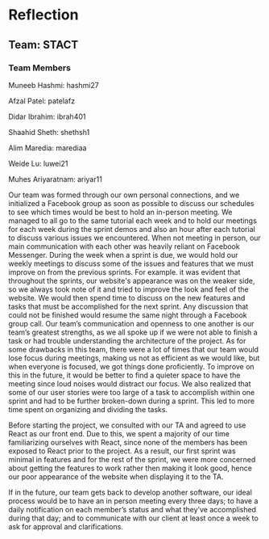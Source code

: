# Reflection
## Team: STACT
### Team Members
Muneeb Hashmi: hashmi27

Afzal Patel: patelafz

Didar Ibrahim: ibrah401

Shaahid Sheth: shethsh1

Alim Maredia: marediaa

Weide Lu: luwei21

Muhes Ariyaratnam: ariyar11

  Our team was formed through our own personal connections, and we initialized a Facebook group as soon as possible to discuss our schedules to see which times would be best to hold an in-person meeting. We managed to all go to the same tutorial each week and to hold our meetings for each week during the sprint demos and also an hour after each tutorial to discuss various issues we encountered. When not meeting in person, our main communication with each other was heavily reliant on Facebook Messenger. During the week when a sprint is due, we would hold our weekly meetings to discuss some of the issues and features that we must improve on from the previous sprints. For example. it was evident that throughout the sprints, our website's appearance was on the weaker side, so we always took note of it and tried to improve the look and feel of the website. We would then spend time to discuss on the new features and tasks that must be accomplished for the next sprint. Any discussion that could not be finished would resume the same night through a Facebook group call. Our team’s communication and openness to one another is our team’s greatest strengths, as we all spoke up if we were not able to finish a task or had trouble understanding the architecture of the project. As for some drawbacks in this team, there were a lot of times that our team would lose focus during meetings, making us not as efficient as we would like, but when everyone is focused, we got things done proficiently. To improve on this in the future, it would be better to find a quieter space to have the meeting since loud noises would distract our focus. We also realized that some of our user stories were too large of a task to accomplish within one sprint and had to be further broken-down during a sprint. This led to more time spent on organizing and dividing the tasks. 
  
  Before starting the project, we consulted with our TA and agreed to use React as our front end. Due to this, we spent a majority of our time familiarizing ourselves with React, since none of the members has been exposed to React prior to the project. As a result, our first sprint was minimal in features and for the rest of the sprint, we were more concerned about getting the features to work rather then making it look good, hence our poor appearance of the website when displaying it to the TA.
  
  If in the future, our team gets back to develop another software, our ideal process would be to have an in person meeting every three days; to have a daily notification on each member’s status and what they’ve accomplished during that day; and to communicate with our client at least once a week to ask for approval and clarifications.
